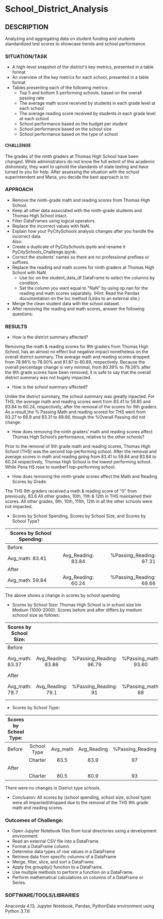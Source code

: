 # School_District_Analysis
## DESCRIPTION
Analyzing and aggregating data on student funding and students standardized test scores to showcase trends and school performance.

### SITUATION/TASK
* A high-level snapshot of the district's key metrics, presented in a table format
* An overview of the key metrics for each school, presented in a table format
* Tables presenting each of the following metrics:
  * Top 5 and bottom 5 performing schools, based on the overall passing rate
  * The average math score received by students in each grade level at each school
  * The average reading score received by students in each grade level at each school
  * School performance based on the budget per student
  * School performance based on the school size
  * School performance based on the type of school
  
#### CHALLENGE
The grades of the ninth graders at Thomas High School have been changed. While administrators do not know the full extent               of this academic dishonesty, they want to uphold the standards of state testing and have turned to you for help.
After assessing the situation with the school superintendent and Maria, you decide the best approach is to:

### APPROACH
* Remove the ninth-grade math and reading scores from Thomas High School.
* Keep all other data associated with the ninth-grade students and Thomas High School intact.
*	Filter DataFrames using logical operators.
*	Replace the incorrect values with NaN.
*	Explain how your PyCitySchools analysis changes after you handle the incorrect data.  
Also:
* Create a duplicate of PyCitySchools.ipynb and rename it PyCitySchools_Challenge.ipynb.
* Correct the students' names so there are no professional prefixes or suffixes.
* Replace the reading and math scores for ninth graders at Thomas High School with NaN.
   * Use loc on the student_data_df DataFrame to select the columns by condition.
   * Set the column you want equal to "NaN" by using np.nan for the reading and math scores separately.
   (Hint: Read the Pandas documentation on the loc method (Links to an external site.)
 * Merge the clean student data with the school dataset.
 *	After removing the reading and math scores, answer the following questions:

### RESULTS
 * How is the district summary affected?

Removing the math & reading scores for 9th graders from Thomas High School, has an almost no effect
but negative impact nonetheless on the overall district summary. The average math and reading scores
dropped from 78.98% to 78.00% and 81.87 to 80.89, respectively. Because the overall percentage change is very minimal, 
from 80.39% to 79.26% after the 9th grade scores have been removed, it is safe to say that the overall district summary
was not hugely impacted. 

 * How is the school summary affected?

Unlike the district summary, the school summary was greatly inpacted. For THS, the average math and reading scores went from 83.41 to 59.85 and 83.84 to 60.24, respectively, after the removal of the scores for 9th graders. As a result,the % Passing Math and reading scored for THS went from 93.27 to 66.9 and 93.31 to 69.66, though the %Overall Passing did not change.

 * How does removing the ninth graders’ math and reading scores affect Thomas High School’s performance, relative to the other schools?

Prior to the removal of 9th grade math and reading scores, Thomas High School (THS) was the second top-performing
school. After the removal and average scores in math and reading going from 83.41 to 59.84 and 83.84 to 60.24 respectively, 
Thomas High School is the lowest performing school. While Pena HS rose to number1 top-performing school.

 * How does removing the ninth-grade scores affect the Math and Reading Scores by Grade.

The THS 9th graders received a math & reading score of "0" from previously, 83.6
All other grades, 10th, 11th & 12th in THS maintained their scores.
All other grades, 9th, 10th, 111th, 12th in all the other schools were not impacted.

 * Scores by School Spending, Scores by School Size, and Scores by School Type? 

|Scores by School Spending:      |      |  |
| ------------- |:-------------:| -----:|
|Before      | |  |
|Avg_math:     83.41  | Avg_Reading: 83.84      | %Passing_Reading:    97.31|
|After  
|Avg_math:     59.84  |Avg_Reading:     60.24    | %Passing_Reading:    69.66|

The above shows a change in scores by school spending




* Scores by School Size: 
Thomas High School is in school size bin Medium (1000-2000). Scores before and after differs by medium schoool size as follows:

|Scores by School Size:     |      |  |  |  |
| ------------- |:-------------:|:-----:|:-----:|:------:|
|Before      | |  | | |
|Avg_math:   83.37  | Avg_Reading: 83.86   | %Passing_Reading: 96.79| %Passing_math:  93.60 | %Overall Passing:  94.82 |
|After  
|Avg_math:    78.7 |   Avg_Reading: 79.1    | %Passing_Reading:     91| %Passing_math:     88 |  %Overall Passing:     90 |




* Scores by School Type:

| Scores by School Type:   |      |  |  |  |
| ------------- |:-------------:|:-----:|:-----:|:------:|
|Before      |School Type | Avg_math  |Avg_Reading | %Passing_Reading |
|          |Charter   |83.5| 83.9 |97 |
|After  
|          |Charter  | 80.5|80.9 | 93|

There were no changes in District type schools.

* Conclusion: All scores by (school spending, school size, school type) were all impacted/dropped due to the removal of the THS 9th grade math and reading scores.

### Outcomes of Challenge:
* Open Jupyter Notebook files from local directories using a development environment.
* Read an external CSV file into a DataFrame.
* Format a DataFrame column.
* Determine data types of row values in a DataFrame
* Retrieve data from specific columns of a DataFrame
* Merge, filter, slice, and sort a DataFrame.
* Apply the groupby() function to a DataFrame.
* Use multiple methods to perform a function on a DataFrame.
* Perform mathematical calculations on columns of a DataFrame or Series.

### SOFTWARE/TOOLS/LIBRARIES
Anaconda 4.13, Jupyter Notebook, Pandas, PythonData environment using Python 3.7.6                  
